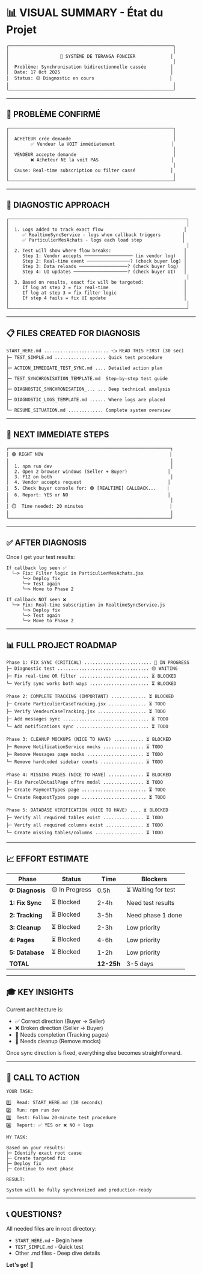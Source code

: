 # 📊 VISUAL SUMMARY - État du Projet

```
┌─────────────────────────────────────────────────────────────┐
│                                                             │
│                   🎯 SYSTÈME DE TERANGA FONCIER             │
│                                                             │
│  Problème: Synchronisation bidirectionnelle cassée         │
│  Date: 17 Oct 2025                                         │
│  Status: 🟡 Diagnostic en cours                            │
│                                                             │
└─────────────────────────────────────────────────────────────┘
```

---

## 🔴 PROBLÈME CONFIRMÉ

```
┌─────────────────────────────────────────────────────────────┐
│                                                             │
│  ACHETEUR crée demande                                      │
│        ✅ Vendeur la VOIT immédiatement                     │
│                                                             │
│  VENDEUR accepte demande                                    │
│        ❌ Acheteur NE la voit PAS                           │
│                                                             │
│  Cause: Real-time subscription ou filter cassé             │
│                                                             │
└─────────────────────────────────────────────────────────────┘
```

---

## 🧪 DIAGNOSTIC APPROACH

```
┌──────────────────────────────────────────────────────────────────┐
│                                                                  │
│  1. Logs added to track exact flow                              │
│     ✅ RealtimeSyncService - logs when callback triggers        │
│     ✅ ParticulierMesAchats - logs each load step               │
│                                                                  │
│  2. Test will show where flow breaks:                           │
│     Step 1: Vendor accepts ────────────────── (in vendor log)   │
│     Step 2: Real-time event ────────────────? (check buyer log) │
│     Step 3: Data reloads ──────────────────? (check buyer log)  │
│     Step 4: UI updates ────────────────────? (check buyer UI)   │
│                                                                  │
│  3. Based on results, exact fix will be targeted:               │
│     If log at step 2 = fix real-time                            │
│     If log at step 3 = fix filter logic                         │
│     If step 4 fails = fix UI update                             │
│                                                                  │
└──────────────────────────────────────────────────────────────────┘
```

---

## 📋 FILES CREATED FOR DIAGNOSIS

```
START_HERE.md ........................ 👈 READ THIS FIRST (30 sec)
├─ TEST_SIMPLE.md ................... Quick test procedure
│
├─ ACTION_IMMEDIATE_TEST_SYNC.md .... Detailed action plan
│
├─ TEST_SYNCHRONISATION_TEMPLATE.md  Step-by-step test guide
│
├─ DIAGNOSTIC_SYNCHRONISATION_... ... Deep technical analysis
│
├─ DIAGNOSTIC_LOGS_TEMPLATE.md ...... Where logs are placed
│
└─ RESUME_SITUATION.md ............. Complete system overview
```

---

## 🎯 NEXT IMMEDIATE STEPS

```
┌────────────────────────────────────────────────────────────┐
│ 🟢 RIGHT NOW                                               │
│                                                            │
│  1. npm run dev                                            │
│  2. Open 2 browser windows (Seller + Buyer)               │
│  3. F12 on both                                            │
│  4. Vendor accepts request                                │
│  5. Check buyer console for: 🟢 [REALTIME] CALLBACK...    │
│  6. Report: YES or NO                                     │
│                                                            │
│ ⏱️  Time needed: 20 minutes                                │
│                                                            │
└────────────────────────────────────────────────────────────┘
```

---

## ✅ AFTER DIAGNOSIS

Once I get your test results:

```
If callback log seen ✅
  └─> Fix: Filter logic in ParticulierMesAchats.jsx
      └─> Deploy fix
      └─> Test again
      └─> Move to Phase 2

If callback NOT seen ❌
  └─> Fix: Real-time subscription in RealtimeSyncService.js
      └─> Deploy fix
      └─> Test again
      └─> Move to Phase 2
```

---

## 📊 FULL PROJECT ROADMAP

```
Phase 1: FIX SYNC (CRITICAL) ......................... 🔴 IN PROGRESS
├─ Diagnostic test .................................. 🟡 WAITING
├─ Fix real-time OR filter .......................... ⏳ BLOCKED
└─ Verify sync works both ways ...................... ⏳ BLOCKED

Phase 2: COMPLETE TRACKING (IMPORTANT) ............. ⏳ BLOCKED
├─ Create ParticulierCaseTracking.jsx .............. ⏳ TODO
├─ Verify VendeurCaseTracking.jsx .................. ⏳ TODO
├─ Add messages sync ................................ ⏳ TODO
└─ Add notifications sync ........................... ⏳ TODO

Phase 3: CLEANUP MOCKUPS (NICE TO HAVE) ........... ⏳ BLOCKED
├─ Remove NotificationService mocks ............... ⏳ TODO
├─ Remove Messages page mocks ..................... ⏳ TODO
└─ Remove hardcoded sidebar counts ................ ⏳ TODO

Phase 4: MISSING PAGES (NICE TO HAVE) ............. ⏳ BLOCKED
├─ Fix ParcelDetailPage offre modal ............... ⏳ TODO
├─ Create PaymentTypes page ........................ ⏳ TODO
└─ Create RequestTypes page ........................ ⏳ TODO

Phase 5: DATABASE VERIFICATION (NICE TO HAVE) .... ⏳ BLOCKED
├─ Verify all required tables exist ............... ⏳ TODO
├─ Verify all required columns exist .............. ⏳ TODO
└─ Create missing tables/columns .................. ⏳ TODO
```

---

## 📈 EFFORT ESTIMATE

| Phase | Status | Time | Blockers |
|-------|--------|------|----------|
| **0: Diagnosis** | 🟡 In Progress | 0.5h | ⏳ Waiting for test |
| **1: Fix Sync** | ⏳ Blocked | 2-4h | Need test results |
| **2: Tracking** | ⏳ Blocked | 3-5h | Need phase 1 done |
| **3: Cleanup** | ⏳ Blocked | 2-3h | Low priority |
| **4: Pages** | ⏳ Blocked | 4-6h | Low priority |
| **5: Database** | ⏳ Blocked | 1-2h | Low priority |
| **TOTAL** | | **12-25h** | 3-5 days |

---

## 🎓 KEY INSIGHTS

Current architecture is:
- ✅ Correct direction (Buyer → Seller)
- ❌ Broken direction (Seller → Buyer)
- 🔲 Needs completion (Tracking pages)
- 🔲 Needs cleanup (Remove mocks)

Once sync direction is fixed, everything else becomes straightforward.

---

## 🚀 CALL TO ACTION

```
YOUR TASK:

1️⃣  Read: START_HERE.md (30 seconds)
2️⃣  Run: npm run dev
3️⃣  Test: Follow 20-minute test procedure
4️⃣  Report: ✅ YES or ❌ NO + logs

MY TASK:

Based on your results:
├─ Identify exact root cause
├─ Create targeted fix
├─ Deploy fix
├─ Continue to next phase

RESULT:

System will be fully synchronized and production-ready
```

---

## 📞 QUESTIONS?

All needed files are in root directory:
- `START_HERE.md` - Begin here
- `TEST_SIMPLE.md` - Quick test
- Other .md files - Deep dive details

**Let's go! 🚀**

